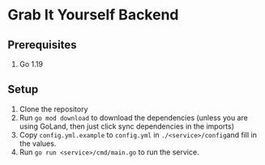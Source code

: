 # Grab It Yourself Backend

## Prerequisites
1. Go 1.19

## Setup
1. Clone the repository
2. Run `go mod download` to download the dependencies (unless you are using GoLand, then just click sync dependencies in the imports)
3. Copy `config.yml.example` to `config.yml` in `./<service>/config`and fill in the values.
4. Run `go run <service>/cmd/main.go` to run the service.